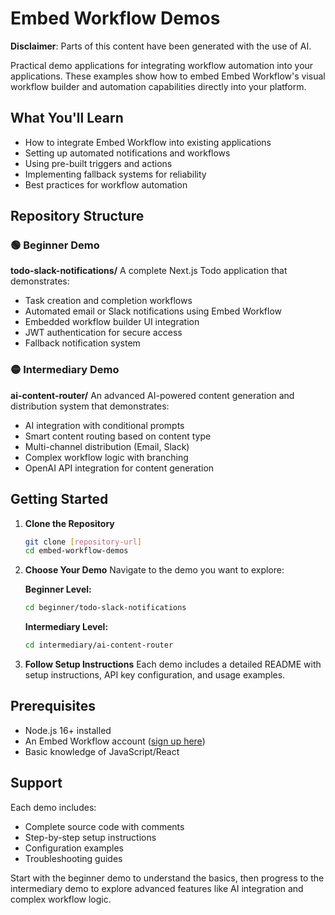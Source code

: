 # Embed Workflow Demos

**Disclaimer**: Parts of this content have been generated with the use of AI.

Practical demo applications for integrating workflow automation into your applications. These examples show how to embed Embed Workflow's visual workflow builder and automation capabilities directly into your platform.

## What You'll Learn

- How to integrate Embed Workflow into existing applications
- Setting up automated notifications and workflows
- Using pre-built triggers and actions
- Implementing fallback systems for reliability
- Best practices for workflow automation

## Repository Structure

### 🟢 Beginner Demo

**todo-slack-notifications/**
A complete Next.js Todo application that demonstrates:
- Task creation and completion workflows
- Automated email or Slack notifications using Embed Workflow
- Embedded workflow builder UI integration
- JWT authentication for secure access
- Fallback notification system

### 🟡 Intermediary Demo

**ai-content-router/**
An advanced AI-powered content generation and distribution system that demonstrates:
- AI integration with conditional prompts
- Smart content routing based on content type
- Multi-channel distribution (Email, Slack)
- Complex workflow logic with branching
- OpenAI API integration for content generation

## Getting Started

1. **Clone the Repository**
   ```bash
   git clone [repository-url]
   cd embed-workflow-demos
   ```

2. **Choose Your Demo**
   Navigate to the demo you want to explore:
   
   **Beginner Level:**
   ```bash
   cd beginner/todo-slack-notifications
   ```
   
   **Intermediary Level:**
   ```bash
   cd intermediary/ai-content-router
   ```

3. **Follow Setup Instructions**
   Each demo includes a detailed README with setup instructions, API key configuration, and usage examples.

## Prerequisites

- Node.js 16+ installed
- An Embed Workflow account ([sign up here](https://embedworkflow.com))
- Basic knowledge of JavaScript/React

## Support

Each demo includes:
- Complete source code with comments
- Step-by-step setup instructions
- Configuration examples
- Troubleshooting guides

Start with the beginner demo to understand the basics, then progress to the intermediary demo to explore advanced features like AI integration and complex workflow logic.
